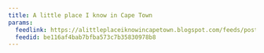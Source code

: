 ```yaml
---
title: A little place I know in Cape Town
params:
  feedlink: https://alittleplaceiknowincapetown.blogspot.com/feeds/posts/default?alt=rss
  feedid: be116af4bab7bfba573c7b35830978b8
---
```

